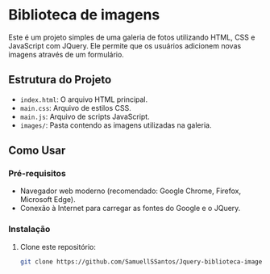 # Biblioteca de imagens

Este é um projeto simples de uma galeria de fotos utilizando HTML, CSS e JavaScript com JQuery. Ele permite que os usuários adicionem novas imagens através de um formulário.

## Estrutura do Projeto

- `index.html`: O arquivo HTML principal.
- `main.css`: Arquivo de estilos CSS.
- `main.js`: Arquivo de scripts JavaScript.
- `images/`: Pasta contendo as imagens utilizadas na galeria.

## Como Usar

### Pré-requisitos

- Navegador web moderno (recomendado: Google Chrome, Firefox, Microsoft Edge).
- Conexão à Internet para carregar as fontes do Google e o JQuery.

### Instalação

1. Clone este repositório:
   ```bash
   git clone https://github.com/SamuellSSantos/Jquery-biblioteca-imagens
